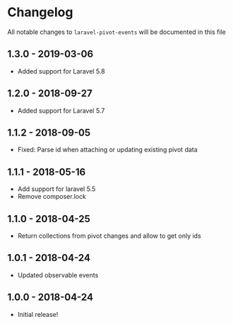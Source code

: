 # Changelog

All notable changes to `laravel-pivot-events` will be documented in this file

## 1.3.0 - 2019-03-06

- Added support for Laravel 5.8

## 1.2.0 - 2018-09-27

- Added support for Laravel 5.7

## 1.1.2 - 2018-09-05

- Fixed: Parse id when attaching or updating existing pivot data

## 1.1.1 - 2018-05-16

- Add support for laravel 5.5
- Remove composer.lock

## 1.1.0 - 2018-04-25

- Return collections from pivot changes and allow to get only ids 

## 1.0.1 - 2018-04-24

- Updated observable events 

## 1.0.0 - 2018-04-24

- Initial release!
